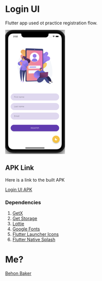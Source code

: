 # Login UI

Flutter app used ot practice registration flow.

<img src="ss.png" height="400" alt="Register Page"/>

<br/>

## APK Link

Here is a link to the built APK

[Login UI APK](https://drive.google.com/file/d/1QgKiYs4CO4abth8W2m_jFD9di6jkNC9H/view?usp=sharing)

### Dependencies

1. [GetX](https://pub.dev/packages/get)
1. [Get Storage](https://pub.dev/packages/get_storage)
1. [Lottie](https://pub.dev/packages/lottie)
1. [Google Fonts](https://pub.dev/packages/google_fonts)
1. [Flutter Launcher Icons](https://pub.dev/packages/flutter_launcher_icons)
1. [Flutter Native Splash](https://pub.dev/packages/flutter_native_splash)

# Me?

[Behon Baker](https://behon.baker.com)
